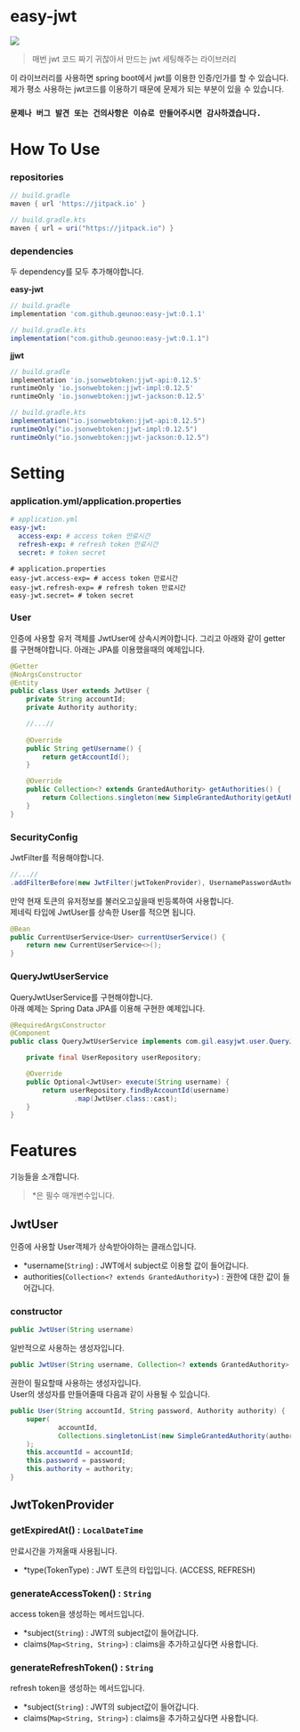 # easy-jwt
[![](https://jitpack.io/v/geunoo/easy-jwt.svg)](https://jitpack.io/#geunoo/easy-jwt)
>매번 jwt 코드 짜기 귀찮아서 만드는 jwt 세팅해주는 라이브러리

이 라이브러리를 사용하면 spring boot에서 jwt를 이용한 인증/인가를 할 수 있습니다.   
제가 평소 사용하는 jwt코드를 이용하기 때문에 문제가 되는 부분이 있을 수 있습니다.

### **`문제나 버그 발견 또는 건의사항은 이슈로 만들어주시면 감사하겠습니다.`**

# How To Use

### repositories
```gradle
// build.gradle
maven { url 'https://jitpack.io' }

// build.gradle.kts
maven { url = uri("https://jitpack.io") }
```

### dependencies
두 dependency를 모두 추가해야합니다.

**easy-jwt**
```gradle
// build.gradle
implementation 'com.github.geunoo:easy-jwt:0.1.1'

// build.gradle.kts
implementation("com.github.geunoo:easy-jwt:0.1.1")
```
**jjwt**
```gradle
// build.gradle
implementation 'io.jsonwebtoken:jjwt-api:0.12.5'
runtimeOnly 'io.jsonwebtoken:jjwt-impl:0.12.5'
runtimeOnly 'io.jsonwebtoken:jjwt-jackson:0.12.5'

// build.gradle.kts
implementation("io.jsonwebtoken:jjwt-api:0.12.5")
runtimeOnly("io.jsonwebtoken:jjwt-impl:0.12.5")
runtimeOnly("io.jsonwebtoken:jjwt-jackson:0.12.5")
```

# Setting

### application.yml/application.properties
```yaml
# application.yml
easy-jwt:
  access-exp: # access token 만료시간
  refresh-exp: # refresh token 만료시간
  secret: # token secret
```
```properties
# application.properties
easy-jwt.access-exp= # access token 만료시간
easy-jwt.refresh-exp= # refresh token 만료시간
easy-jwt.secret= # token secret
```
### User
인증에 사용할 유저 객체를 JwtUser에 상속시켜야합니다.
그리고 아래와 같이 getter를 구현해야합니다.
아래는 JPA를 이용했을때의 예제입니다.
```java
@Getter
@NoArgsConstructor
@Entity
public class User extends JwtUser { 
    private String accountId;
    private Authority authority;

    //...// 
    
    @Override
    public String getUsername() {
        return getAccountId();
    }

    @Override
    public Collection<? extends GrantedAuthority> getAuthorities() {
        return Collections.singleton(new SimpleGrantedAuthority(getAuthority().name()));
    }
}
```
### SecurityConfig
JwtFilter를 적용해야합니다.
```java
//...//
.addFilterBefore(new JwtFilter(jwtTokenProvider), UsernamePasswordAuthenticationFilter.class);
```
만약 현재 토큰의 유저정보를 불러오고싶을때 빈등록하여 사용합니다.    
제네릭 타입에 JwtUser를 상속한 User를 적으면 됩니다.
```java
@Bean
public CurrentUserService<User> currentUserService() {     
    return new CurrentUserService<>();
}
```
### QueryJwtUserService
QueryJwtUserService를 구현해야합니다.   
아래 예제는 Spring Data JPA를 이용해 구현한 예제입니다.
```java
@RequiredArgsConstructor
@Component
public class QueryJwtUserService implements com.gil.easyjwt.user.QueryJwtUserService {

    private final UserRepository userRepository;

    @Override
    public Optional<JwtUser> execute(String username) {
        return userRepository.findByAccountId(username)
                .map(JwtUser.class::cast);
    }
}
```
# Features
기능들을 소개합니다.    
>*은  필수 매개변수입니다.
## JwtUser
인증에 사용할 User객체가 상속받아야하는 클래스입니다.    

- *username(``String``) : JWT에서 subject로 이용할 값이 들어갑니다.
- authorities(``Collection<? extends GrantedAuthority>``) : 권한에 대한 값이 들어갑니다.
### constructor
```java
public JwtUser(String username)
```
일반적으로 사용하는 생성자입니다.

```java
public JwtUser(String username, Collection<? extends GrantedAuthority> authorities)
```
권한이 필요할때 사용하는 생성자입니다.       
User의 생성자를 만들어줄때 다음과 같이 사용될 수 있습니다.
```java
public User(String accountId, String password, Authority authority) {
    super(
            accountId,
            Collections.singletonList(new SimpleGrantedAuthority(authority.name()))
    );
    this.accountId = accountId;
    this.password = password;
    this.authority = authority;
}
```
## JwtTokenProvider

### getExpiredAt() : `LocalDateTime`
만료시간을 가져올때 사용됩니다.

- *type(TokenType) : JWT 토큰의 타입입니다. (ACCESS, REFRESH)

### generateAccessToken() : `String`
access token을 생성하는 메서드입니다.
- *subject(`String`) : JWT의 subject값이 들어갑니다.
- claims(`Map<String, String>`) : claims을 추가하고싶다면 사용합니다.

### generateRefreshToken() : `String`
refresh token을 생성하는 메서드입니다.
- *subject(`String`) : JWT의 subject값이 들어갑니다.
- claims(`Map<String, String>`) : claims을 추가하고싶다면 사용합니다.
